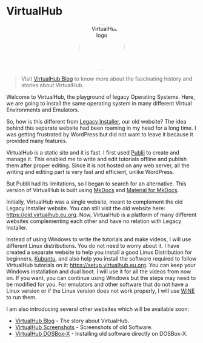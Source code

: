 # VirtualHub

<p align="center">
    <img src="https://virtualhub.eu.org/assets/img/welcome.webp" alt="VirtualHub logo" style="border-radius: 50%" width="120">
</p>

> Visit [VirtualHub Blog](https://blog.virtualhub.eu.org) to know more about the fascinating history and stories about VirtualHub.

Welcome to VirtualHub, the playground of legacy Operating Systems. Here, we are going to install the same operating system in many different Virtual Environments and Emulators.

So, how is this different from [Legacy Installer](https://legacyinstaller.pcriot.com/), our old website? The idea behind this separate website had been roaming in my head for a long time. I was getting frustrated by WordPress but did not want to leave it because it provided many features.

VirtualHub is a static site and it is fast. I first used [Publii](https://getpublii.com/) to create and manage it. This enabled me to write and edit tutorials offline and publish them after proper editing. Since it is not hosted on any web server, all the writing and editing part is very fast and efficient, unlike WordPress.

But Publii had its limitations, so I began to search for an alternative. This version of VirtualHub is built using [MkDocs](https://www.mkdocs.org/) and [Material for MkDocs](https://squidfunk.github.io/mkdocs-material/).

Initially, VirtualHub was a single website, meant to complement the old Legacy Installer website. You can still visit the old website here: <https://old.virtualhub.eu.org>. Now, VirtualHub is a platform of many different websites complementing each other and have no relation with Legacy Installer.

Instead of using Windows to write the tutorials and make videos, I will use different Linux distributions. You do not need to worry about it. I have created a separate website to help you install a good Linux Distribution for beginners,  [Kubuntu](https://kubuntu.org), and also help you install the software required to follow VirtualHub tutorials on it: <https://setup.virtualhub.eu.org>. You can keep your Windows installation and dual boot. I will use it for all the videos from now on. If you want, you can continue using Windows but the steps may need to be modified for you. For emulators and other software that do not have a Linux version or if the Linux version does not work properly, I will use [WINE](https://www.winehq.org/) to run them.

I am also introducing several other websites which will be available soon:

- [VirtualHub Blog](https://blog.virtualhub.eu.org) - The story about VirtualHub.
- [VirtualHub Screenshots](https://screenshots.virtualhub.eu.org) - Screenshots of old Software.
- [VirtualHub DOSBox-X](https://dosbox-x.virtualhub.eu.org) - Installing old software directly on DOSBox-X.
